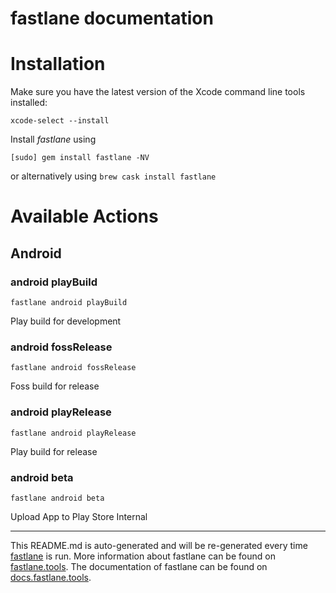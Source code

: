 fastlane documentation
================
# Installation

Make sure you have the latest version of the Xcode command line tools installed:

```
xcode-select --install
```

Install _fastlane_ using
```
[sudo] gem install fastlane -NV
```
or alternatively using `brew cask install fastlane`

# Available Actions
## Android
### android playBuild
```
fastlane android playBuild
```
Play build for development
### android fossRelease
```
fastlane android fossRelease
```
Foss build for release
### android playRelease
```
fastlane android playRelease
```
Play build for release
### android beta
```
fastlane android beta
```
Upload App to Play Store Internal

----

This README.md is auto-generated and will be re-generated every time [fastlane](https://fastlane.tools) is run.
More information about fastlane can be found on [fastlane.tools](https://fastlane.tools).
The documentation of fastlane can be found on [docs.fastlane.tools](https://docs.fastlane.tools).
